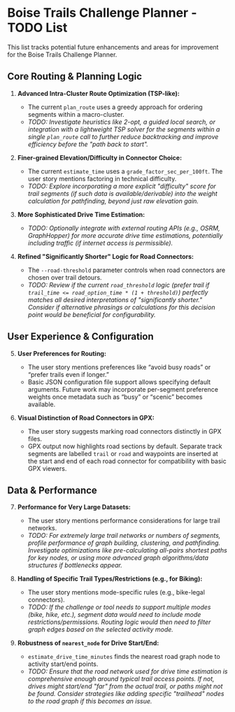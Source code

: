 # Boise Trails Challenge Planner - TODO List

This list tracks potential future enhancements and areas for improvement for the Boise Trails Challenge Planner.

## Core Routing & Planning Logic

1.  **Advanced Intra-Cluster Route Optimization (TSP-like):**
    *   The current `plan_route` uses a greedy approach for ordering segments within a macro-cluster.
    *   *TODO: Investigate heuristics like 2-opt, a guided local search, or integration with a lightweight TSP solver for the segments within a single `plan_route` call to further reduce backtracking and improve efficiency before the "path back to start".*

2.  **Finer-grained Elevation/Difficulty in Connector Choice:**
    *   The current `estimate_time` uses a `grade_factor_sec_per_100ft`. The user story mentions factoring in technical difficulty.
    *   *TODO: Explore incorporating a more explicit "difficulty" score for trail segments (if such data is available/derivable) into the weight calculation for pathfinding, beyond just raw elevation gain.*

3.  **More Sophisticated Drive Time Estimation:**
    *   *TODO: Optionally integrate with external routing APIs (e.g., OSRM, GraphHopper) for more accurate drive time estimations, potentially including traffic (if internet access is permissible).*

4.  **Refined "Significantly Shorter" Logic for Road Connectors:**
    *   The `--road-threshold` parameter controls when road connectors are chosen over trail detours.
    *   *TODO: Review if the current `road_threshold` logic (prefer trail if `trail_time <= road_option_time * (1 + threshold)`) perfectly matches all desired interpretations of "significantly shorter." Consider if alternative phrasings or calculations for this decision point would be beneficial for configurability.*

## User Experience & Configuration

5.  **User Preferences for Routing:**
    *   The user story mentions preferences like “avoid busy roads” or “prefer trails even if longer.”
    *   Basic JSON configuration file support allows specifying default arguments. Future work may incorporate per-segment preference weights once metadata such as “busy” or “scenic” becomes available.

6.  **Visual Distinction of Road Connectors in GPX:**
    *   The user story suggests marking road connectors distinctly in GPX files.
    *   GPX output now highlights road sections by default. Separate track segments are
        labelled ``trail`` or ``road`` and waypoints are inserted at the start and end
        of each road connector for compatibility with basic GPX viewers.

## Data & Performance

7.  **Performance for Very Large Datasets:**
    *   The user story mentions performance considerations for large trail networks.
    *   *TODO: For extremely large trail networks or numbers of segments, profile performance of graph building, clustering, and pathfinding. Investigate optimizations like pre-calculating all-pairs shortest paths for key nodes, or using more advanced graph algorithms/data structures if bottlenecks appear.*

8.  **Handling of Specific Trail Types/Restrictions (e.g., for Biking):**
    *   The user story mentions mode-specific rules (e.g., bike-legal connectors).
    *   *TODO: If the challenge or tool needs to support multiple modes (bike, hike, etc.), segment data would need to include mode restrictions/permissions. Routing logic would then need to filter graph edges based on the selected activity mode.*

9.  **Robustness of `nearest_node` for Drive Start/End:**
    *   `estimate_drive_time_minutes` finds the nearest road graph node to activity start/end points.
    *   *TODO: Ensure that the road network used for drive time estimation is comprehensive enough around typical trail access points. If not, drives might start/end "far" from the actual trail, or paths might not be found. Consider strategies like adding specific "trailhead" nodes to the road graph if this becomes an issue.*
